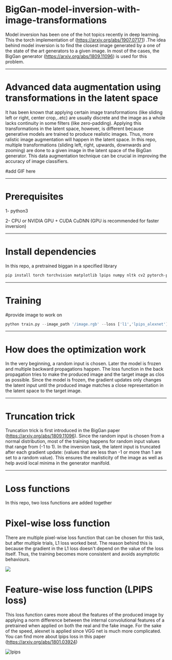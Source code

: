 # BigGan-model-inversion-with-image-transformations
Model inversion has been one of the hot topics recently in deep learning. This the torch implementation of (https://arxiv.org/abs/1907.07171) .The idea behind model inversion is to find the closest image generated by a one of the state of the art generators to a given image. In most of the cases, the BigGan generator (https://arxiv.org/abs/1809.11096) is used for this problem.

---

# Advanced data augmentation using transformations in the latent space
It has been known that applying certain image transformations (like sliding left or right, center crop,..etc) are usually discrete and the image as a whole lacks continuity in some filters (like zero-padding). Applying this transformations in the latent space, however, is different because generative models are trained to produce realistic images. Thus, more ralistic image augmentation will happen in the latent space. In this repo, multiple transformations (sliding left, right, upwards, downwards and zooming) are done to a given image in the latent space of the BigGan generator. This data augmentation technique can be crucial in improving the accuracy of image classifiers. 

#add GIF here

---

# Prerequisites
1- python3 

2- CPU or NVIDIA GPU + CUDA CuDNN (GPU is recommended for faster inversion)

---

# Install dependencies
In this repo, a pretrained biggan in a specified library
```python
pip install torch torchvision matplotlib lpips numpy nltk cv2 pytorch-pretrained-biggan
```
---

# Training
#provide image to work on
```python
python train.py --image_path '/image.rgb' --loss ['l1','lpips_alexnet'] --transforms ['zoom','slide_left','slide_right','slide_upward','slide_downward'] --num_epochs 2000 --num_samples 6 --learning_rate 0.007 
```
---

# How does the optimization work
In the very beginning, a random input is chosen. Later the model is frozen and multiple backward propagations happen. The loss function in the back propagation tries to make the produced image and the target image as clos as possible. Since the model is frozen, the gradient updates only changes the latent input until the produced image matches a close representation in the latent space to the target image. 

---

# Truncation trick
Truncation trick is first introduced in the BigGan paper (https://arxiv.org/abs/1809.11096). Since the random input is chosen from a normal distribution, most of the training happens for random input values that range from (-1 to 1). In the inversion task, the latent input is truncated after each gradient update: (values that are less than -1 or more than 1 are set to a random value). This ensures the realisticity of the image as well as help avoid local minima in the generator manifold.

---

# Loss functions
In this repo, two loss functions are added together

# Pixel-wise loss function
There are multiple pixel-wise loss function that can be chosen for this task, but after multiple trials, L1 loss worked best. The reason behind this is because the gradient in the L1 loss doesn't depend on the value of the loss itself. Thus, the training becomes more consistent and avoids asymptotic behaviours.


<img src="https://render.githubusercontent.com/render/math?math=\sum_{n=1}^{N}\left|y_{true}-y_{predicted}\right|">

# Feature-wise loss function (LPIPS loss)
This loss function cares more about the features of the produced image by applying a norm difference between the internal convolutional features of a pretrained when applied on both the real and the fake image. For the sake of the speed, alexnet is applied since VGG net is much more complicated. You can find more about lpips loss in this paper (https://arxiv.org/abs/1801.03924)

![lpips](https://user-images.githubusercontent.com/47930821/130575694-50b818d2-f0ff-4b09-b662-341becfa18a7.jpg)



